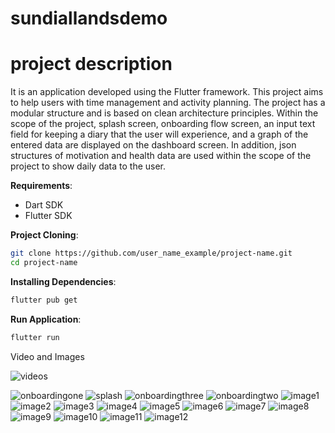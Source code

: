 # sundiallandsdemo

# project description
It is an application developed using the Flutter framework. This project aims to help users with time management and activity planning. The project has a modular structure and is based on clean architecture principles. Within the scope of the project, splash screen, onboarding flow screen, an input text field for keeping a diary that the user will experience, and a graph of the entered data are displayed on the dashboard screen. In addition, json structures of motivation and health data are used within the scope of the project to show daily data to the user.

**Requirements**:
   - Dart SDK
   - Flutter SDK

**Project Cloning**:
   ```bash
   git clone https://github.com/user_name_example/project-name.git
   cd project-name
   ```
**Installing Dependencies**:
   ```bash
   flutter pub get
   ```
**Run Application**:
   ```bash
   flutter run
   ```

Video and Images


![videos](https://github.com/user-attachments/assets/ce5051e1-fdda-4311-8891-27d1903034c9)


![onboardingone](https://github.com/user-attachments/assets/130001dd-d71f-4df1-8291-582bca229c57)
![splash](https://github.com/user-attachments/assets/f0f5caf6-3825-4a92-8359-a5eee19b9c8f)
![onboardingthree](https://github.com/user-attachments/assets/d447e42c-dd3a-4db3-9d90-3018b3776bb3)
![onboardingtwo](https://github.com/user-attachments/assets/29404f64-ba9b-4147-8387-bd145e5e797a)
![image1](https://github.com/user-attachments/assets/acb9ab65-9221-4e97-acc6-591e3877d8c9)
![image2](https://github.com/user-attachments/assets/8ccfc787-4705-4743-b903-4e3634304c5b)
![image3](https://github.com/user-attachments/assets/bef4f5ea-0dff-4322-a0c7-ed2049da3c61)
![image4](https://github.com/user-attachments/assets/060c0775-fbcc-4b16-bb74-755b14d96888)
![image5](https://github.com/user-attachments/assets/c73f384c-0417-4eea-8f1f-79fa98a9489a)
![image6](https://github.com/user-attachments/assets/01394990-11b2-4f8f-bfd4-c088a9fba245)
![image7](https://github.com/user-attachments/assets/a8ee0547-a599-4ad3-956e-e9d7e347e8bf)
![image8](https://github.com/user-attachments/assets/35544ad2-ac78-4566-b524-cf236e962857)
![image9](https://github.com/user-attachments/assets/9b9115fb-5ad2-422a-96be-4888833284fb)
![image10](https://github.com/user-attachments/assets/b034b94b-697c-4c66-b348-b0aea5233d11)
![image11](https://github.com/user-attachments/assets/80fb05e8-488f-4680-bea9-26f919b7ef5e)
![image12](https://github.com/user-attachments/assets/6fe421b5-4ac8-43e3-8ee7-d6dc2b1f990e)
